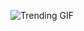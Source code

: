 ![Trending GIF](https://media3.giphy.com/media/v1.Y2lkPThiYjIxNzcyMmVvcGRtamVld3Budm5oYm1xbXF2Zjlmc2JkczFwbTNkbjFtNWF1diZlcD12MV9naWZzX3NlYXJjaCZjdD1n/ZVik7pBtu9dNS/giphy.gif)

